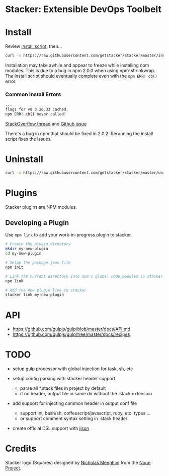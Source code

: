 # Stacker: Extensible DevOps Toolbelt


# Install

Review [install script](https://github.com/getstacker/stacker/blob/master/install), then...

```bash
curl -s https://raw.githubusercontent.com/getstacker/stacker/master/install | sh -e
```

Installation may take awhile and appear to freeze while installing npm modules.
This is due to a bug in npm 2.0.0 when using npm-shrinkwrap. The install script
should eventually complete even with the `npm ERR! cb()` error.

### Common Install Errors

```bash
...
flags for v8 3.26.33 cached.
npm ERR! cb() never called!
```

[StackOverflow thread](http://stackoverflow.com/questions/15393821/npm-err-cb-never-called) and
[Github issue](https://github.com/npm/npm/issues/5920)

There's a bug in npm that should be fixed in 2.0.2. Rerunning the install script fixes the issues.

# Uninstall

```bash
curl -s https://raw.githubusercontent.com/getstacker/stacker/master/uninstall | sh -e
```


# Plugins

Stacker plugins are NPM modules.


## Developing a Plugin

Use `npm link` to add your work-in-progress plugin to stacker.

```bash
# Create the plugin directory
mkdir my-new-plugin
cd my-new-plugin

# Setup the package.json file
npm init

# Link the current directory into npm's global node_modules so stacker can find it
npm link

# Add the new plugin link to stacker
stacker link my-new-plugin
```


# API

- https://github.com/gulpjs/gulp/blob/master/docs/API.md
- https://github.com/gulpjs/gulp/tree/master/docs/recipes



# TODO

- setup gulp processor with global injection for task, sh, etc

- setup config parsing with stacker header support
  - parse all *.stack files in project by default
  - if no header, output file in same dir without the .stack extension

- add support for injecting common header in output conf file
  - support ini, bash/sh, coffeescript/javascript, ruby, etc. types ...
  - or support comment syntax setting in .stack header

- create official DSL support with [jison](http://zaach.github.io/jison/docs/)


# Credits

Stacker logo (Squares) designed by [Nicholas Menghini](http://www.thenounproject.com/nl_menghini) from the [Noun Project](http://www.thenounproject.com).
